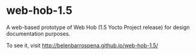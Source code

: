 web-hob-1.5
===========

A web-based prototype of Web Hob (1.5 Yocto Project release) for design documentation purposes.

To see it, visit http://belenbarrospena.github.io/web-hob-1.5/
